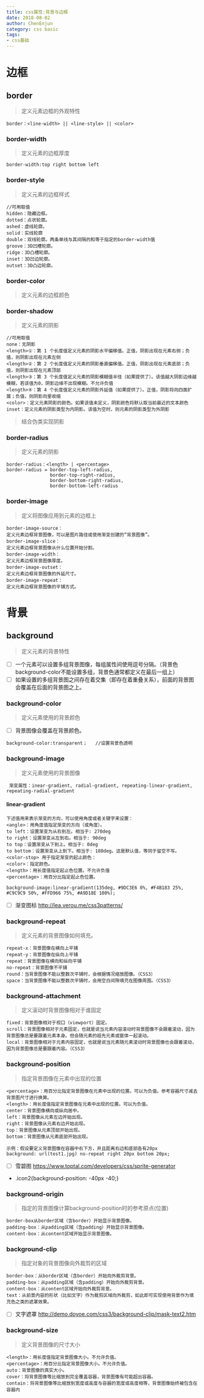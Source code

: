 ```yaml
---
title: css属性:背景与边框
date: 2018-08-02
author: ChenEnjun
category: css basic
tags:
- css基础
---
```


# 边框
## border
> 定义元素边框的外观特性
```
border：<line-width> || <line-style> || <color>
```
### border-width
> 定义元素的边框厚度
```
border-width:top right bottom left
```

### border-style
> 定义元素的边框样式

```
//可用取值
hidden：隐藏边框。
dotted：点状轮廓。
ashed：虚线轮廓。
solid：实线轮廓
double：双线轮廓。两条单线与其间隔的和等于指定的border-width值
groove：3D凹槽轮廓。
ridge：3D凸槽轮廓。
inset：3D凹边轮廓。
outset：3D凸边轮廓。
```
<script async src="//jsrun.net/FsgKp/embed/all/light/"></script>

### border-color
> 定义元素的边框颜色

### border-shadow
> 定义元素的阴影

```
//可用取值
none：无阴影
<length>①：第 1 个长度值定义元素的阴影水平偏移值。正值，阴影出现在元素右侧；负值，则阴影出现在元素左侧
<length>②：第 2 个长度值定义元素的阴影垂直偏移值。正值，阴影出现在元素底部；负值，则阴影出现在元素顶部
<length>③：第 3 个长度值定义元素的阴影模糊值半径（如果提供了）。该值越大阴影边缘越模糊，若该值为0，阴影边缘不出现模糊。不允许负值
<length>④：第 4 个长度值定义元素的阴影外延值（如果提供了）。正值，阴影将向四面扩展；负值，则阴影向里收缩
<color>：定义元素阴影的颜色。如果该值未定义，阴影颜色将默认取当前最近的文本颜色
inset：定义元素的阴影类型为内阴影。该值为空时，则元素的阴影类型为外阴影
```
> 结合伪类实现阴影
<script async src="//jsrun.net/GsgKp/embed/all/light/"></script>
### border-radius
> 定义元素的阴影

```
border-radius：<length> | <percentage>
border-radius = border-top-left-radius,
                border-top-right-radius,
                border-bottom-right-radius,
                border-bottom-left-radius
```

### border-image
> 定义将图像应用到元素的边框上

```
border-image-source：
定义元素边框背景图像，可以是图片路径或使用渐变创建的“背景图像”。
border-image-slice：
定义元素边框背景图像从什么位置开始分割。
border-image-width：
定义元素边框背景图像厚度。
border-image-outset：
定义元素边框背景图像的外延尺寸。
border-image-repeat：
定义元素边框背景图像的平铺方式。
```
# 背景
## background
> 定义元素的背景特性
- [ ] 一个元素可以设置多组背景图像，每组属性间使用逗号分隔。（背景色background-color不能设置多组，背景色通常都定义在最后一组上）
- [ ] 如果设置的多组背景图之间存在着交集（即存在着重叠关系），前面的背景图会覆盖在后面的背景图之上。

### background-color
> 定义元素使用的背景颜色
- [ ] 背景图像会覆盖在背景颜色。

```
background-color:transparent；   //设置背景色透明
```


### background-image
> 定义元素使用的背景图像

```
 渐变属性：inear-gradient, radial-gradient, repeating-linear-gradient, repeating-radial-gradient
```
#### linear-gradient

```
下述值用来表示渐变的方向，可以使用角度或者关键字来设置：
<angle>：用角度值指定渐变的方向（或角度）。
to left：设置渐变为从右到左。相当于: 270deg
to right：设置渐变从左到右。相当于: 90deg
to top：设置渐变从下到上。相当于: 0deg
to bottom：设置渐变从上到下。相当于: 180deg。这是默认值，等同于留空不写。
<color-stop> 用于指定渐变的起止颜色：
<color>：指定颜色。
<length>：用长度值指定起止色位置。不允许负值
<percentage>：用百分比指定起止色位置。

background-image:linear-gradient(135deg, #9DC3E6 0%, #F4B183 25%, #C9C9C9 50%, #FFD966 75%, #A9D18E 100%);
```
<script async src="//jsrun.net/usgKp/embed/all/light/"></script>
- [ ] 渐变图标 http://lea.verou.me/css3patterns/

### background-repeat
> 定义元素的背景图像如何填充。

```
repeat-x：背景图像在横向上平铺
repeat-y：背景图像在纵向上平铺
repeat：背景图像在横向和纵向平铺
no-repeat：背景图像不平铺
round：当背景图像不能以整数次平铺时，会根据情况缩放图像。（CSS3）
space：当背景图像不能以整数次平铺时，会用空白间隙填充在图像周围。（CSS3）
```
### background-attachment
> 定义滚动时背景图像相对于谁固定

```
fixed：背景图像相对于视口（viewport）固定。
scroll：背景图像相对于元素固定，也就是说当元素内容滚动时背景图像不会跟着滚动，因为背景图像总是要跟着元素本身。但会随元素的祖先元素或窗体一起滚动。
local：背景图像相对于元素内容固定，也就是说当元素随元素滚动时背景图像也会跟着滚动，因为背景图像总是要跟着内容。（CSS3）
```
### background-position
> 指定背景图像在元素中出现的位置

```
<percentage>：用百分比指定背景图像在元素中出现的位置。可以为负值。参考容器尺寸减去背景图尺寸进行换算。
<length>：用长度值指定背景图像在元素中出现的位置。可以为负值。
center：背景图像横向或纵向居中。
left：背景图像从元素左边开始出现。
right：背景图像从元素右边开始出现。
top：背景图像从元素顶部开始出现。
bottom：背景图像从元素底部开始出现。

示例：假设要定义背景图像在容器中右下方，并且距离右边和底部各有20px
background: url(test1.jpg) no-repeat right 20px bottom 20px;
```
- [ ] 雪碧图 https://www.toptal.com/developers/css/sprite-generator
- .icon2{background-position: -40px -40;}

### background-origin
> 指定的背景图像计算background-position时的参考原点(位置)

```
border-box从border区域（含border）开始显示背景图像。
padding-box：从padding区域（含padding）开始显示背景图像。
content-box：从content区域开始显示背景图像。
```
### background-clip
> 指定对象的背景图像向外裁剪的区域

```
border-box：从border区域（含border）开始向外裁剪背景。
padding-box：从padding区域（含padding）开始向外裁剪背景。
content-box：从content区域开始向外裁剪背景。
text：从前景内容的形状（比如文字）作为裁剪区域向外裁剪，如此即可实现使用背景作为填充色之类的遮罩效果。
```

- [ ] 文字遮罩 http://demo.doyoe.com/css3/background-clip/mask-text2.htm
### background-size
> 定义背景图像的尺寸大小

```
<length>：用长度值指定背景图像大小。不允许负值。
<percentage>：用百分比指定背景图像大小。不允许负值。
auto：背景图像的真实大小。
cover：将背景图像等比缩放到完全覆盖容器，背景图像有可能超出容器。
contain：将背景图像等比缩放到宽度或高度与容器的宽度或高度相等，背景图像始终被包含在容器内
```
